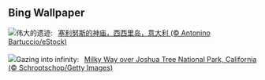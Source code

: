 ## Bing Wallpaper
![](https://www.bing.com/th?id=OHR.TempleE_ZH-CN9455488333_UHD.jpg&w=1000)伟大的遗迹:&nbsp;&ensp;[塞利努斯的神庙，西西里岛，意大利 (© Antonino Bartuccio/eStock)](https://www.bing.com/th?id=OHR.TempleE_ZH-CN9455488333_UHD.jpg)
<br><br/>
![](https://www.bing.com/th?id=OHR.JTNPMilkyWay_EN-US8982229546_UHD.jpg&w=1000)Gazing into infinity:&nbsp;&ensp;[Milky Way over Joshua Tree National Park, California (© Schroptschop/Getty Images)](https://www.bing.com/th?id=OHR.JTNPMilkyWay_EN-US8982229546_UHD.jpg)
<br><br/>
